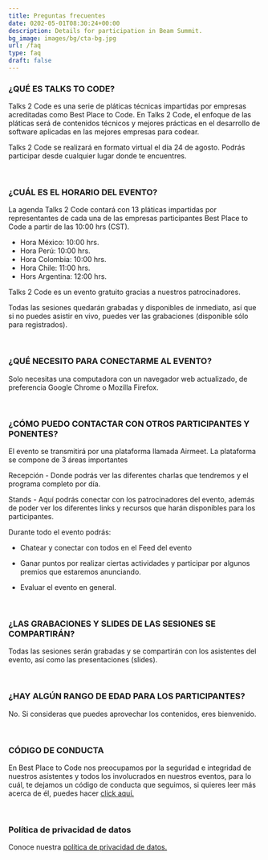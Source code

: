 ```yaml
---
title: Preguntas frecuentes
date: 0202-05-01T08:30:24+00:00
description: Details for participation in Beam Summit.
bg_image: images/bg/cta-bg.jpg
url: /faq
type: faq
draft: false
---
```



### ¿QUÉ ES TALKS TO CODE?

Talks 2 Code es una serie de pláticas técnicas impartidas por empresas acreditadas como Best Place to Code. En Talks 2 Code, el enfoque de las pláticas será de contenidos técnicos y mejores prácticas en el desarrollo de software aplicadas en las mejores empresas para codear.

Talks 2 Code se realizará en formato virtual el día 24 de agosto. Podrás participar desde cualquier lugar donde te encuentres.

<br>

### ¿CUÁL ES EL HORARIO DEL EVENTO?

La agenda Talks 2 Code contará con 13 pláticas impartidas por representantes de cada una de las empresas participantes Best Place to Code a partir de las 10:00 hrs (CST).

* Hora México: 10:00 hrs.
* Hora Perú: 10:00 hrs.
* Hora Colombia: 10:00 hrs.
* Hora Chile: 11:00 hrs.
* Hors Argentina: 12:00 hrs.

Talks 2 Code es un evento gratuito gracias a nuestros patrocinadores.

Todas las sesiones quedarán grabadas y disponibles de inmediato, así que si no puedes asistir en vivo, puedes ver las grabaciones (disponible sólo para registrados).

<br>


### ¿QUÉ NECESITO PARA CONECTARME AL EVENTO?

Solo necesitas una computadora con un navegador web actualizado, de preferencia Google Chrome o Mozilla Firefox.

<br>

### ¿CÓMO PUEDO CONTACTAR CON OTROS PARTICIPANTES Y PONENTES?

El evento se transmitirá por una plataforma llamada Airmeet. La plataforma se compone de 3 áreas importantes

Recepción - Donde podrás ver las diferentes charlas que tendremos y el programa completo por día.

Stands - Aquí podrás conectar con los patrocinadores del evento, además de poder ver los diferentes links y recursos que harán disponibles para los participantes.

Durante todo el evento podrás:

- Chatear y conectar con todos en el Feed del evento

- Ganar puntos por realizar ciertas actividades y participar por algunos premios que estaremos anunciando.

- Evaluar el evento en general.

<br>

### ¿LAS GRABACIONES Y SLIDES DE LAS SESIONES SE COMPARTIRÁN?

Todas las sesiones serán grabadas y se compartirán con los asistentes del evento, así como las presentaciones (slides).

<br>

### ¿HAY ALGÚN RANGO DE EDAD PARA LOS PARTICIPANTES?

No. Si consideras que puedes aprovechar los contenidos, eres bienvenido.

<br>

### CÓDIGO DE CONDUCTA

En Best Place to Code nos preocupamos por la seguridad e integridad de nuestros asistentes y todos los involucrados en nuestros eventos, para lo cuál, te dejamos un código de conducta que seguimos, si quieres leer más acerca de él, puedes hacer [click aquí.](https://devday4w.com/coc)

<br>

### Política de privacidad de datos

Conoce nuestra [política de privacidad de datos.](https://sg.com.mx/codigo-conducta)